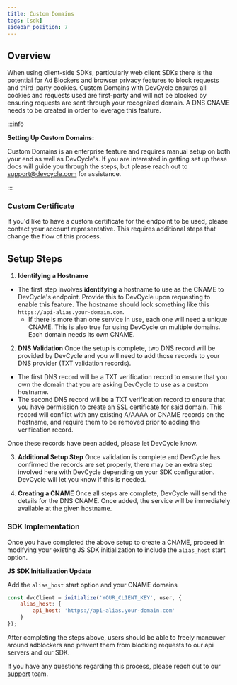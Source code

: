 ```yaml
---
title: Custom Domains
tags: [sdk]
sidebar_position: 7
---
```


## Overview

When using client-side SDKs, particularly web client SDKs there is the potential for Ad Blockers and browser privacy features to block requests and third-party cookies. Custom Domains with DevCycle ensures all cookies and requests used are first-party and will not be blocked by ensuring requests are sent through your recognized domain. A DNS CNAME needs to be created in order to leverage this feature.

:::info

**Setting Up Custom Domains:**

Custom Domains is an enterprise feature and requires manual setup on both your end as well as DevCycle's. If you are interested in getting set up these docs will guide you through the steps, but please reach out to support@devcycle.com for assistance.

:::

### Custom Certificate
If you'd like to have a custom certificate for the endpoint to be used, please contact your account representative. This requires additional steps that change the flow of this process.

## Setup Steps

1. **Identifying a Hostname**
- The first step involves **identifying** a hostname to use as the CNAME to DevCycle's endpoint. Provide this to DevCycle upon requesting to enable this feature. The hostname should look something like this `https://api-alias.your-domain.com`.
    - If there is more than one service in use, each one will need a unique CNAME. This is also true for using DevCycle on multiple domains. Each domain needs its own CNAME.

2. **DNS Validation**
Once the setup is complete, two DNS record will be provided by DevCycle and you will need to add those records to your DNS provider (TXT validation records). 
- The first DNS record will be a TXT verification record to ensure that you own the domain that you are asking DevCycle to use as a custom hostname.
- The second DNS record will be a TXT verification record to ensure that you have permission to create an SSL certificate for said domain. This record will conflict with any existing A/AAAA or CNAME records on the hostname, and require them to be removed prior to adding the verification record.

Once these records have been added, please let DevCycle know. 

3. **Additional Setup Step**
Once validation is complete and DevCycle has confirmed the records are set properly, there may be an extra step involved here with DevCycle depending on your SDK configuration. DevCycle will let you know if this is needed.

4. **Creating a CNAME**
Once all steps are complete, DevCycle will send the details for the DNS CNAME. Once added, the service will be immediately available at the given hostname.

### SDK Implementation

Once you have completed the above setup to create a CNAME, proceed in modifying your existing JS SDK initialization to include the `alias_host` start option. 

**JS SDK Initialization Update**

Add the `alias_host` start option and your CNAME domains

```javascript
const dvcClient = initialize('YOUR_CLIENT_KEY', user, {
    alias_host: {
        api_host: 'https://api-alias.your-domain.com'
    }
});
```

After completing the steps above, users should be able to freely maneuver around adblockers and prevent them from blocking requests to our api servers and our SDK.

If you have any questions regarding this process, please reach out to our [support](mailto:support@devcycle.com) team.

